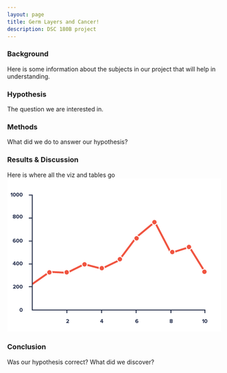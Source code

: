 ```yaml
---
layout: page
title: Germ Layers and Cancer!
description: DSC 180B project
---
```


### Background
Here is some information about the subjects in our project that will help in understanding.

### Hypothesis
The question we are interested in.

### Methods
What did we do to answer our hypothesis?

### Results & Discussion
Here is where all the viz and tables go
![sample line chart](assets/images/line.png "line chart")

### Conclusion
Was our hypothesis correct? What did we discover?